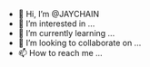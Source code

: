 - 👋 Hi, I’m @JAYCHAIN
- 👀 I’m interested in ...
- 🌱 I’m currently learning ...
- 💞️ I’m looking to collaborate on ...
- 📫 How to reach me ...

<!---
JAYCHAIN/JAYCHAIN is a ✨ special ✨ repository because its `README.md` (this file) appears on your GitHub profile.
You can click the Preview link to take a look at your changes.
--->
